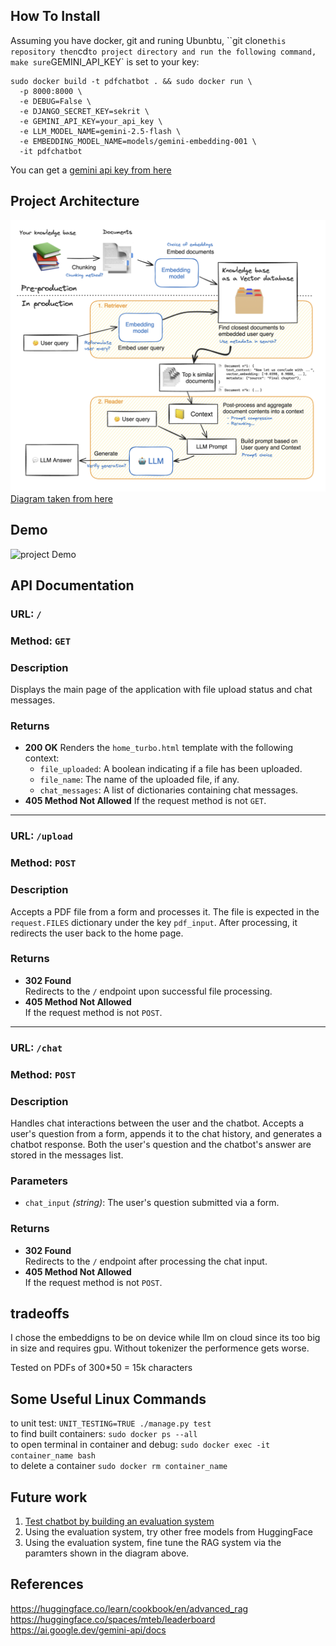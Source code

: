 ## How To Install
Assuming you have docker, git and runing Ubunbtu, ``git clone` this repository then `cd` to project directory and run the following command, make sure `GEMINI_API_KEY` is set to your key:

```
sudo docker build -t pdfchatbot . && sudo docker run \
  -p 8000:8000 \
  -e DEBUG=False \
  -e DJANGO_SECRET_KEY=sekrit \
  -e GEMINI_API_KEY=your_api_key \
  -e LLM_MODEL_NAME=gemini-2.5-flash \
  -e EMBEDDING_MODEL_NAME=models/gemini-embedding-001 \
  -it pdfchatbot
```
You can get a [gemini api key from here](https://ai.google.dev/gemini-api/docs/quickstart)
## Project Architecture

![Project Architecture Diagram](media/RAG_workflow.png)
[Diagram taken from here](https://huggingface.co/learn/cookbook/en/advanced_rag9)

## Demo

![project Demo](media/pdfchatbot_demo.gif)

## API Documentation

### **URL:** `/`  
### **Method:** `GET`

### Description
Displays the main page of the application with file upload status and chat messages.

### Returns
- **200 OK**
  Renders the `home_turbo.html` template with the following context:
  - `file_uploaded`: A boolean indicating if a file has been uploaded.
  - `file_name`: The name of the uploaded file, if any.
  - `chat_messages`: A list of dictionaries containing chat messages.
- **405 Method Not Allowed**
  If the request method is not `GET`.

---

### **URL:** `/upload`  
### **Method:** `POST`

### Description
Accepts a PDF file from a form and processes it. The file is expected in the `request.FILES` dictionary under the key `pdf_input`. After processing, it redirects the user back to the home page.

### Returns
- **302 Found**  
  Redirects to the `/` endpoint upon successful file processing.
- **405 Method Not Allowed**  
  If the request method is not `POST`.

---

### **URL:** `/chat`  
### **Method:** `POST`

### Description
Handles chat interactions between the user and the chatbot. Accepts a user's question from a form, appends it to the chat history, and generates a chatbot response. Both the user's question and the chatbot's answer are stored in the messages list.

### Parameters
- `chat_input` *(string)*: The user's question submitted via a form.

### Returns
- **302 Found**  
  Redirects to the `/` endpoint after processing the chat input.
- **405 Method Not Allowed**  
  If the request method is not `POST`.

## tradeoffs
I chose the embeddigns to be on device while llm on cloud since its too big in size and requires gpu.
Without tokenizer the performence gets worse.

Tested on PDFs of 300*50 = 15k characters

## Some Useful Linux Commands

to unit test: `UNIT_TESTING=TRUE ./manage.py test`  
to find built containers: `sudo docker ps --all`  
to open terminal in container and debug: `sudo docker exec -it container_name bash`  
to delete a container `sudo docker rm container_name`


## Future work
1. [Test chatbot by building an evaluation system](https://huggingface.co/learn/cookbook/en/rag_evaluation) 
1. Using the evaluation system, try other free models from HuggingFace
1. Using the evaluation system, fine tune the RAG system via the paramters shown in the diagram above.

## References
https://huggingface.co/learn/cookbook/en/advanced_rag
https://huggingface.co/spaces/mteb/leaderboard
https://ai.google.dev/gemini-api/docs